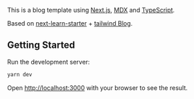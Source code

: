 This is a blog template using [Next.js](https://nextjs.org/), [MDX](https://mdxjs.com/) and [TypeScript](https://www.typescriptlang.org/).

Based on [next-learn-starter](https://github.com/vercel/next-learn-starter/tree/master/typescript-final) + [tailwind Blog](https://blog.tailwindcss.com/).

## Getting Started

Run the development server:

```bash
yarn dev
```

Open [http://localhost:3000](http://localhost:3000) with your browser to see the result.
